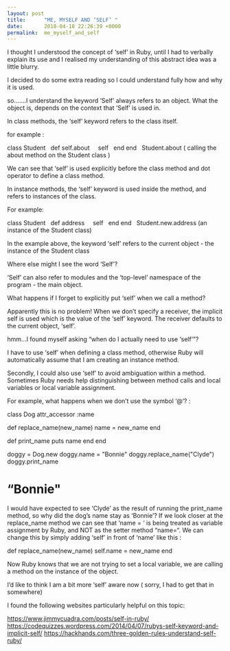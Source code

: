 ```yaml
---
layout: post
title:      "ME, MYSELF AND ‘SELF’ "
date:       2018-04-18 22:26:39 +0000
permalink:  me_myself_and_self
---
```


I thought I understood the concept of ‘self’ in Ruby, until I had to verbally explain its use and I realised my understanding of this abstract idea was a little blurry. 

I decided to do some extra reading so I could understand fully how and why it is used. 

so…….I understand the keyword ‘Self’ always refers to an object. What the object is, depends on the context that ‘Self’ is used in.

In class methods, the ‘self’ keyword refers to the class itself.
 
for example : 

class Student
  def self.about
    self
  end
end
 
Student.about  ( calling the about method on the Student class )

We can see that ‘self’ is used explicitly before the class method and dot operator to define a class method.

In instance methods, the  ‘self’ keyword is used inside the method, and refers to instances of the class.

For example: 

class Student
  def address
    self
  end
end
 
Student.new.address  (an instance of the Student class)

In the example above, the keyword ‘self’ refers to the current object - the instance of the Student class 

Where else might I see the word ‘Self’? 

‘Self’ can also refer to modules and the ‘top-level’ namespace of the program - the main object. 

What happens if I forget to explicitly put ‘self’ when we call a method? 

Apparently this is no problem! When we don’t specify a receiver, the implicit self is used which is the value of the ‘self’ keyword. The receiver defaults to the current object, ‘self’.

hmm…I found myself asking “when do I actually need to use ‘self’”? 

I have to use ‘self’ when defining a class method, otherwise Ruby will automatically assume that I am creating an instance method.  

Secondly, I could also use ‘self’ to avoid ambiguation within a method. Sometimes
Ruby needs help distinguishing between method calls and local variables or local variable assignment.

For example, what happens when we don’t use the symbol ‘@‘? : 

class Dog
  attr_accessor :name

  def replace_name(new_name)
    name = new_name
  end

  def print_name
    puts name
  end
end

doggy = Dog.new
doggy.name = "Bonnie"
doggy.replace_name("Clyde")
doggy.print_name
# “Bonnie"

I would have  expected to see ‘Clyde’ as the result of running the print_name method, so why did the dog’s name stay as ‘Bonnie’? If we look closer at the replace_name method we can see that ‘name = ‘ is being treated as variable assignment by Ruby, and NOT as the setter method “name=“. We can change this by simply adding ‘self’ in front of ‘name’  like this :


def replace_name(new_name)
    self.name = new_name
  end

Now Ruby knows that we are not trying to set a local variable, we are calling a method on the instance of the object. 

I’d like to think I am a bit more ‘self’ aware now ( sorry, I had to get that in somewhere) 

I found the following websites particularly helpful on this topic:

https://www.jimmycuadra.com/posts/self-in-ruby/
https://codequizzes.wordpress.com/2014/04/07/rubys-self-keyword-and-implicit-self/
https://hackhands.com/three-golden-rules-understand-self-ruby/
